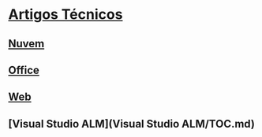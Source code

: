 # [Artigos Técnicos](index.md)
## [Nuvem](Nuvem/TOC.md)
## [Office](Office/TOC.md)
## [Web](Web/TOC.md)
## [Visual Studio ALM](Visual Studio ALM/TOC.md)
